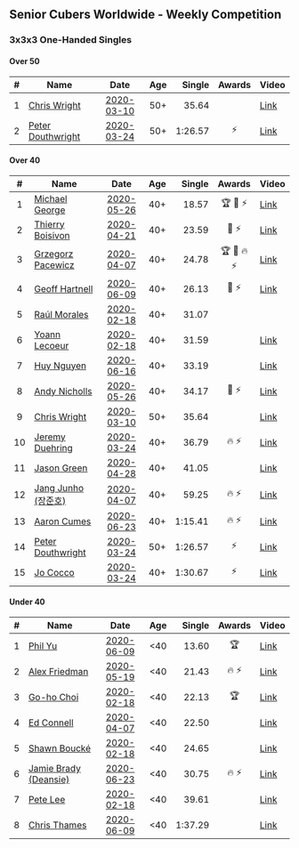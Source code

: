 ## Senior Cubers Worldwide - Weekly Competition
### 3x3x3 One-Handed Singles

#### Over 50

| # | Name | Date | Age | Single | Awards | Video |
| :--: | -- | :--: | :--: | --: | :--: | -- |
| 1 | [Chris Wright](../../persons/chris_wright.md) | [2020-03-10](2020-03-10.md) | 50+ | 35.64 |  | [Link](https://www.facebook.com/events/684510792316675/permalink/685546418879779/) |
| 2 | [Peter Douthwright](../../persons/peter_douthwright.md) | [2020-03-24](2020-03-24.md) | 50+ | 1:26.57 | ⚡ | [Link](https://www.facebook.com/events/212335450005639/permalink/214352896470561/) |

#### Over 40

| # | Name | Date | Age | Single | Awards | Video |
| :--: | -- | :--: | :--: | --: | :--: | -- |
| 1 | [Michael George](../../persons/michael_george.md) | [2020-05-26](2020-05-26.md) | 40+ | 18.57 | 🏆 🥇 ⚡ | [Link](https://www.facebook.com/events/688407551989463/permalink/691891971641021/) |
| 2 | [Thierry Boisivon](../../persons/thierry_boisivon.md) | [2020-04-21](2020-04-21.md) | 40+ | 23.59 | 🥈 ⚡ | [Link](https://www.facebook.com/events/880278499062375/permalink/882003692223189/) |
| 3 | [Grzegorz Pacewicz](../../persons/grzegorz_pacewicz.md) | [2020-04-07](2020-04-07.md) | 40+ | 24.78 | 🏆 🥇 🔥 ⚡ | [Link](https://www.facebook.com/events/682716079141575/permalink/686891215390728/) |
| 4 | [Geoff Hartnell](../../persons/geoff_hartnell.md) | [2020-06-09](2020-06-09.md) | 40+ | 26.13 | 🥈 ⚡ | [Link](https://www.facebook.com/events/903549840109576/permalink/907264923071401/) |
| 5 | [Raúl Morales](../../persons/raul_morales.md) | [2020-02-18](2020-02-18.md) | 40+ | 31.07 |  | |
| 6 | [Yoann Lecoeur](../../persons/yoann_lecoeur.md) | [2020-02-18](2020-02-18.md) | 40+ | 31.59 |  | [Link](https://www.facebook.com/events/1618332754973681/permalink/1622459904560966/) |
| 7 | [Huy Nguyen](../../persons/huy_nguyen.md) | [2020-06-16](2020-06-16.md) | 40+ | 33.19 |  | [Link](https://www.facebook.com/events/604103587178706/permalink/608307886758276/) |
| 8 | [Andy Nicholls](../../persons/andy_nicholls.md) | [2020-05-26](2020-05-26.md) | 40+ | 34.17 | 🥉 ⚡ | [Link](https://www.facebook.com/events/688407551989463/permalink/690047708492114/) |
| 9 | [Chris Wright](../../persons/chris_wright.md) | [2020-03-10](2020-03-10.md) | 50+ | 35.64 |  | [Link](https://www.facebook.com/events/684510792316675/permalink/685546418879779/) |
| 10 | [Jeremy Duehring](../../persons/jeremy_duehring.md) | [2020-03-24](2020-03-24.md) | 40+ | 36.79 | 🔥 ⚡ | [Link](https://www.facebook.com/events/212335450005639/permalink/213082393264278/) |
| 11 | [Jason Green](../../persons/jason_green.md) | [2020-04-28](2020-04-28.md) | 40+ | 41.05 |  | [Link](https://www.facebook.com/jasongreenbowler/videos/10163336975180425/) |
| 12 | [Jang Junho (장준호)](../../persons/jang_junho.md) | [2020-04-07](2020-04-07.md) | 40+ | 59.25 | 🔥 ⚡ | [Link](https://www.facebook.com/events/682716079141575/permalink/686595828753600/) |
| 13 | [Aaron Cumes](../../persons/aaron_cumes.md) | [2020-06-23](2020-06-23.md) | 40+ | 1:15.41 | 🔥 ⚡ | [Link](https://www.facebook.com/events/722150235200875/permalink/722235995192299/) |
| 14 | [Peter Douthwright](../../persons/peter_douthwright.md) | [2020-03-24](2020-03-24.md) | 50+ | 1:26.57 | ⚡ | [Link](https://www.facebook.com/events/212335450005639/permalink/214352896470561/) |
| 15 | [Jo Cocco](../../persons/jo_cocco.md) | [2020-03-24](2020-03-24.md) | 40+ | 1:30.67 | ⚡ | [Link](https://www.facebook.com/events/212335450005639/permalink/216613862911131/) |

#### Under 40

| # | Name | Date | Age | Single | Awards | Video |
| :--: | -- | :--: | :--: | --: | :--: | -- |
| 1 | [Phil Yu](../../persons/phil_yu.md) | [2020-06-09](2020-06-09.md) | <40 | 13.60 | 🏆 | [Link](https://www.facebook.com/events/903549840109576/permalink/904463093351584/) |
| 2 | [Alex Friedman](../../persons/alex_friedman.md) | [2020-05-19](2020-05-19.md) | <40 | 21.43 | 🔥 ⚡ | [Link](https://www.facebook.com/events/1880761498725633/permalink/1881033222031794/) |
| 3 | [Go-ho Choi](../../persons/go_ho_choi.md) | [2020-02-18](2020-02-18.md) | <40 | 22.13 | 🏆 | [Link](https://www.facebook.com/events/1618332754973681/permalink/1618631721610451/) |
| 4 | [Ed Connell](../../persons/ed_connell.md) | [2020-04-07](2020-04-07.md) | <40 | 22.50 |  | [Link](https://www.facebook.com/events/682716079141575/permalink/684177285662121/) |
| 5 | [Shawn Boucké](../../persons/shawn_boucke.md) | [2020-02-18](2020-02-18.md) | <40 | 24.65 |  | [Link](https://www.facebook.com/events/1618332754973681/permalink/1621909717949318/) |
| 6 | [Jamie Brady (Deansie)](../../persons/jamie_brady.md) | [2020-06-23](2020-06-23.md) | <40 | 30.75 | 🔥 ⚡ | [Link](https://www.facebook.com/events/722150235200875/permalink/725813714834527/) |
| 7 | [Pete Lee](../../persons/pete_lee.md) | [2020-02-18](2020-02-18.md) | <40 | 39.61 |  | [Link](https://www.facebook.com/events/1618332754973681/permalink/1622571537883136/) |
| 8 | [Chris Thames](../../persons/chris_thames.md) | [2020-06-09](2020-06-09.md) | <40 | 1:37.29 |  | [Link](https://www.facebook.com/events/903549840109576/permalink/907439353053958/) |


<!-- Global site tag (gtag.js) - Google Analytics -->
<script async src="https://www.googletagmanager.com/gtag/js?id=UA-86348435-3"></script>
<script>window.dataLayer = window.dataLayer || []; function gtag() {dataLayer.push(arguments);} gtag('js', new Date()); gtag('config', 'UA-86348435-3');</script>
